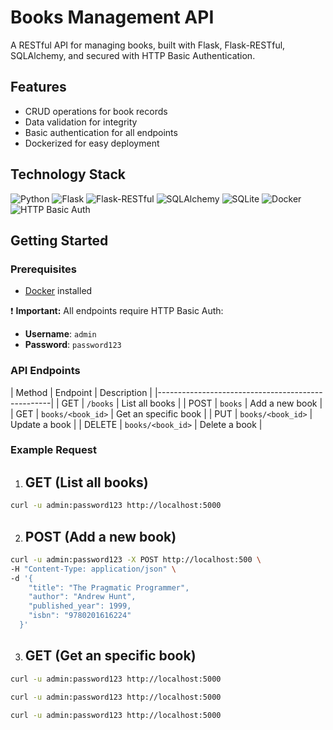 # Books Management API

A RESTful API for managing books, built with Flask, Flask-RESTful, SQLAlchemy, and secured with HTTP Basic Authentication.

## Features 

- CRUD operations for book records
- Data validation for integrity
- Basic authentication for all endpoints
- Dockerized for easy deployment

## Technology Stack

![Python](https://img.shields.io/badge/Python-3.9-blue?logo=python)
![Flask](https://img.shields.io/badge/Flask-2.x-green?logo=flask)
![Flask-RESTful](https://img.shields.io/badge/Flask--RESTful-API-lightgrey)
![SQLAlchemy](https://img.shields.io/badge/SQLAlchemy-ORM-red?logo=sqlalchemy)
![SQLite](https://img.shields.io/badge/SQLite-Database-blue?logo=sqlite)
![Docker](https://img.shields.io/badge/Docker-Container-2496ED?logo=docker)
![HTTP Basic Auth](https://img.shields.io/badge/Auth-Basic-lightgrey)

## Getting Started

### Prerequisites

- [Docker](https://www.docker.com/get-started) installed

 ❗ **Important:**  All endpoints require HTTP Basic Auth:

- **Username**: `admin`
- **Password**: `password123`

### API Endpoints

| Method | Endpoint          | Description          |
|---------------------------------------------------|
| GET    | `/books`          | List all books       |
| POST   | `books`           | Add a new book       |
| GET    | `books/<book_id>` | Get an specific book |
| PUT    | `books/<book_id>` | Update a book        |
| DELETE | `books/<book_id>` | Delete a book        |

### Example Request

1. ## GET (List all books)
```sh
curl -u admin:password123 http://localhost:5000
```

2. ## POST (Add a new book)
```sh
curl -u admin:password123 -X POST http://localhost:500 \
-H "Content-Type: application/json" \
-d '{
    "title": "The Pragmatic Programmer",
    "author": "Andrew Hunt",
    "published_year": 1999,
    "isbn": "9780201616224"
  }'
```

3. ## GET (Get an specific book)
```sh
curl -u admin:password123 http://localhost:5000
```

```sh
curl -u admin:password123 http://localhost:5000
```

```sh
curl -u admin:password123 http://localhost:5000
```
